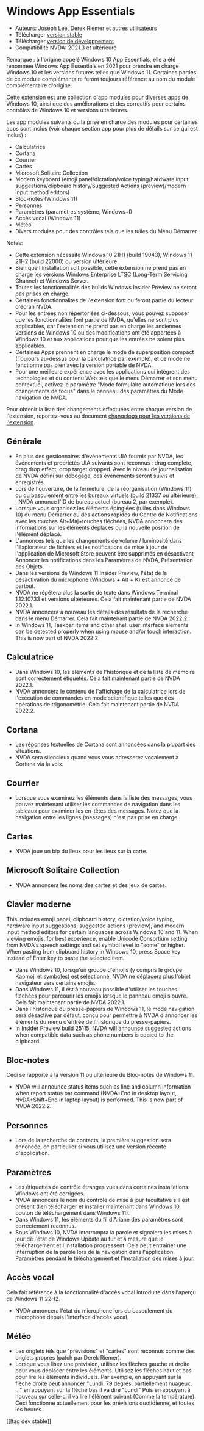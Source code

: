 # Windows App Essentials #

* Auteurs: Joseph Lee, Derek Riemer et autres utilisateurs
* Télécharger [version stable][1]
* Télécharger [version de développement][2]
* Compatibilité NVDA: 2021.3 et ultérieure

Remarque : à l'origine appelé Windows 10 App Essentials, elle a été renommée
Windows App Essentials en 2021 pour prendre en charge Windows 10 et les
versions futures telles que Windows 11. Certaines parties de ce module
complémentaire feront toujours référence au nom du module complémentaire
d'origine.

Cette extension est une collection d'app modules pour diverses apps de
Windows 10, ainsi que des améliorations et des correctifs pour certains
contrôles de Windows 10 et versions ultérieures.

Les app modules suivants ou la prise en charge des modules pour certaines
apps sont inclus (voir chaque section app pour plus de détails sur ce qui
est inclus) :

* Calculatrice
* Cortana
* Courrier
* Cartes
* Microsoft Solitaire Collection
* Modern keyboard (emoji panel/dictation/voice typing/hardware input
  suggestions/clipboard history/Suggested Actions (preview)/modern input
  method editors)
* Bloc-notes (Windows 11)
* Personnes
* Paramètres (paramètres système, Windows+I)
* Accès vocal (Windows 11)
* Météo
* Divers modules pour des contrôles tels que les tuiles du Menu Démarrer

Notes:

* Cette extension nécessite Windows 10 21H1 (build 19043), Windows 11 21H2
  (build 22000) ou version ultérieure.
* Bien que l'installation soit possible, cette extension ne prend pas en
  charge les versions Windows Enterprise LTSC (Long-Term Servicing Channel)
  et Windows Server.
* Toutes les fonctionnalités des builds Windows Insider Preview ne seront
  pas prises en charge.
* Certaines fonctionnalités de l'extension font ou feront partie du lecteur
  d'écran NVDA.
* Pour les entrées non répertoriées ci-dessous, vous pouvez supposer que les
  fonctionnalités font partie de NVDA, qu'elles ne sont plus applicables,
  car l'extension ne prend pas en charge les anciennes versions de Windows
  10 ou des modifications ont été apportées à Windows 10 et aux applications
  pour que les entrées ne soient plus applicables.
* Certaines Apps prennent en charge le mode de superposition compact
  (Toujours au-dessus pour la calculatrice par exemple), et ce mode ne
  fonctionne pas bien avec la version portable de NVDA.
* Pour une meilleure expérience avec les applications qui intègrent des
  technologies et du contenu Web tels que le menu Démarrer et son menu
  contextuel, activez le paramètre "Mode formulaire automatique lors des
  changements de focus" dans le panneau des paramètres du Mode navigation de
  NVDA.

Pour obtenir la liste des changements effectuées entre chaque version de
l'extension, reportez-vous au document [changelogs pour les versions de
l'extension][3].

## Générale

* En plus des gestionnaires d'événements UIA fournis par NVDA, les
  événements et propriétés UIA suivants sont reconnus : drag complete, drag
  drop effect, drop target dropped. Avec le niveau de journalisation de NVDA
  défini sur débogage, ces événements seront suivis et enregistrés.
* Lors de l'ouverture, de la fermeture, de la réorganisation (Windows 11)
  ou du basculement entre les bureaux virtuels (build 21337 ou ultérieure),
  , NVDA annonce l'ID de bureau actuel (bureau 2, par exemple).
* Lorsque vous organisez les éléments épinglées (tuiles dans Windows 10) du
  menu Démarrer ou des actions rapides du Centre de Notifications avec les
  touches Alt+Maj+touches fléchées, NVDA annoncera des informations sur les
  éléments déplacés ou la nouvelle position de l'élément déplacé.
* L'annonces tels que les changements de volume / luminosité dans
  l'Explorateur de fichiers et les notifications de mise à jour de
  l'application de Microsoft Store peuvent être supprimés en désactivant
  Annoncer les notifications dans les Paramètres de NVDA, Présentation des
  Objets.
* Dans les versions de Windows 11 Insider Preview, l'état de la
  désactivation du microphone (Windows + Alt + K) est annoncé de partout.
* NVDA ne répétera plus la sortie de texte dans Windows Terminal 1.12.10733
  et versions ultérieures. Cela fait maintenant partie de NVDA 2022.1.
* NVDA annoncera à nouveau les détails des résultats de la recherche dans le
  menu Démarrer. Cela fait maintenant partie de NVDA 2022.2.
* In Windows 11, Taskbar items and other shell user interface elements can
  be detected properly when using mouse and/or touch interaction. This is
  now part of NVDA 2022.2.

## Calculatrice

* Dans Windows 10, les éléments de l'historique et de la liste de mémoire
  sont correctement étiquetés. Cela fait maintenant partie de NVDA 2022.1.
* NVDA annoncera le contenu de l'affichage de la calculatrice lors de
  l'exécution de commandes en mode scientifique telles que des opérations de
  trigonométrie. Cela fait maintenant partie de NVDA 2022.2.

## Cortana

* Les réponses textuelles de Cortana sont annoncées dans la plupart des
  situations.
* NVDA sera silencieux quand vous vous adresserez vocalement à Cortana via
  la voix.

## Courrier

* Lorsque vous examinez les éléments dans la liste des messages, vous pouvez
  maintenant utiliser les commandes de navigation dans les  tableaux pour
  examiner les en-têtes des messages. Notez que la navigation entre les
  lignes (messages) n'est pas prise en charge.

## Cartes

* NVDA joue un bip du lieux pour les lieux sur la carte.

## Microsoft Solitaire Collection

* NVDA annoncera les noms des cartes et des jeux de cartes.

## Clavier moderne

This includes emoji panel, clipboard history, dictation/voice typing,
hardware input suggestions, suggested actions (preview), and modern input
method editors for certain languages across Windows 10 and 11. When viewing
emojis, for best experience, enable Unicode Consortium setting from NVDA's
speech settings and set symbol level to "some" or higher. When pasting from
clipboard history in Windows 10, press Space key instead of Enter key to
paste the selected item.

* Dans Windows 10, lorsqu'un groupe d'emojis (y compris le groupe Kaomoji et
  symboles) est sélectionné, NVDA ne déplacera plus l'objet navigateur vers
  certains emojis.
* Dans Windows 11, il est à nouveau possible d'utiliser les touches fléchées
  pour parcourir les emojis lorsque le panneau emoji s'ouvre. Cela fait
  maintenant partie de NVDA 2022.1.
* Dans l'historique du presse-papiers de Windows 11, le mode navigation sera
  désactivé par défaut, conçu pour permettre à NVDA d'annoncer les éléments
  du menu d'entrée de l'historique du presse-papiers.
* In Insider Preview build 25115, NVDA will announce suggested actions when
  compatible data such as phone numbers is copied to the clipboard.

## Bloc-notes

Ceci se rapporte à la version 11 ou ultérieure du Bloc-notes de Windows 11.

* NVDA will announce status items such as line and column information when
  report status bar command (NVDA+End in desktop layout, NvDA+Shift+End in
  laptop layout) is performed. This is now part of NVDA 2022.2.

## Personnes

* Lors de la recherche de contacts, la première suggestion sera annoncée, en
  particulier si vous utilisez une version récente d'application.

## Paramètres

* Les étiquettes de contrôle étranges vues dans certaines installations
  Windows ont été corrigées.
* NVDA annoncera le nom du contrôle de mise à jour facultative s'il est
  présent (lien télécharger et installer maintenant dans Windows 10, bouton
  de téléchargement dans Windows 11).
* Dans Windows 11, les éléments du fil d'Ariane des paramètres sont
  correctement reconnus.
* Sous Windows 10, NVDA interrompra la parole et signalera les mises à jour
  de l'état de Windows Update au fur et à mesure que le téléchargement et
  l'installation progressent. Cela peut entraîner une interruption de la
  parole lors de la navigation dans l'application Paramètres pendant le
  téléchargement et l'installation des mises à jour.

## Accès vocal

Cela fait référence à la fonctionnalité d'accès vocal introduite dans
l'aperçu de Windows 11 22H2.

* NVDA annoncera l'état du microphone lors du basculement du microphone
  depuis l'interface d'accès vocal.

## Météo

* Les onglets tels que "prévisions" et "cartes" sont reconnus comme des
  onglets propres (patch par Derek Riemer).
* Lorsque vous lisez une prévision, utilisez les flèches gauche et droite
  pour vous déplacer entre les éléments. Utilisez les flèches haut et bas
  pour lire les éléments individuels. Par exemple, en appuyant sur la flèche
  droite peut annoncer "Lundi: 79 degrés, partiellement nuageux, ..." en
  appuyant sur la flèche bas il va dire "Lundi" Puis en appuyant à nouveau
  sur celle-ci il va lire l'élément suivant (Comme la température). Ceci
  fonctionne actuellement pour les prévisions quotidienne,  et toutes les
  heures.

[[!tag dev stable]]

[1]: https://addons.nvda-project.org/files/get.php?file=w10

[2]: https://addons.nvda-project.org/files/get.php?file=w10-dev

[3]: https://github.com/josephsl/wintenapps/wiki/w10changelog
